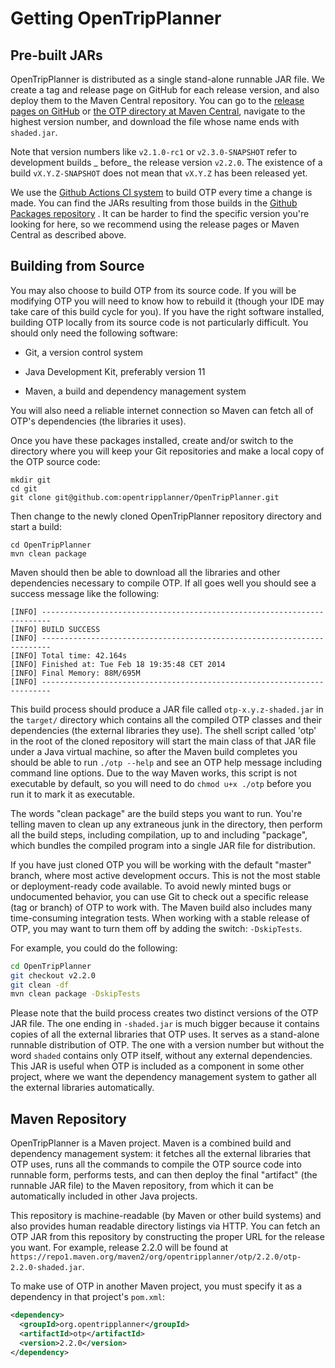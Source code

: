 # Getting OpenTripPlanner

## Pre-built JARs

OpenTripPlanner is distributed as a single stand-alone runnable JAR file. We create a tag and
release page on GitHub for each release version, and also deploy them to the Maven Central
repository. You can go to
the [release pages on GitHub](https://github.com/opentripplanner/OpenTripPlanner/releases)
or [the OTP directory at Maven Central](https://repo1.maven.org/maven2/org/opentripplanner/otp/),
navigate to the highest version number, and download the file whose name ends with `shaded.jar`.

Note that version numbers like `v2.1.0-rc1` or `v2.3.0-SNAPSHOT` refer to development builds _
before_ the release version `v2.2.0`. The existence of a build `vX.Y.Z-SNAPSHOT` does not mean
that `vX.Y.Z` has been released yet.

We use the [Github Actions CI system](https://github.com/opentripplanner/OpenTripPlanner/actions) to
build OTP every time a change is made. You can find the JARs resulting from those builds in
the [Github Packages repository](https://github.com/opentripplanner/OpenTripPlanner/packages/562174)
. It can be harder to find the specific version you're looking for here, so we recommend using the
release pages or Maven Central as described above.

## Building from Source

You may also choose to build OTP from its source code. If you will be modifying OTP you will need to
know how to rebuild it (though your IDE may take care of this build cycle for you). If you have the
right software installed, building OTP locally from its source code is not particularly difficult.
You should only need the following software:

- Git, a version control system

- Java Development Kit, preferably version 11

- Maven, a build and dependency management system

You will also need a reliable internet connection so Maven can fetch all of OTP's dependencies (the
libraries it uses).

Once you have these packages installed, create and/or switch to the directory where you will keep
your Git repositories and make a local copy of the OTP source code:

```shell
mkdir git
cd git
git clone git@github.com:opentripplanner/OpenTripPlanner.git
```

Then change to the newly cloned OpenTripPlanner repository directory and start a build:

```shell
cd OpenTripPlanner
mvn clean package
```

Maven should then be able to download all the libraries and other dependencies necessary to compile
OTP. If all goes well you should see a success message like the following:

```
[INFO] ------------------------------------------------------------------------
[INFO] BUILD SUCCESS
[INFO] ------------------------------------------------------------------------
[INFO] Total time: 42.164s
[INFO] Finished at: Tue Feb 18 19:35:48 CET 2014
[INFO] Final Memory: 88M/695M
[INFO] ------------------------------------------------------------------------
```

This build process should produce a JAR file called `otp-x.y.z-shaded.jar` in the `target/`
directory which contains all the compiled OTP classes and their dependencies (the external libraries
they use). The shell script called 'otp' in the root of the cloned repository will start the main
class of that JAR file under a Java virtual machine, so after the Maven build completes you should
be able to run `./otp --help` and see an OTP help message including command line options. Due to the
way Maven works, this script is not executable by default, so you will need to do `chmod u+x ./otp`
before you run it to mark it as executable.

The words "clean package" are the build steps you want to run. You're telling maven to clean up any
extraneous junk in the directory, then perform all the build steps, including compilation, up to and
including "package", which bundles the compiled program into a single JAR file for distribution.

If you have just cloned OTP you will be working with the default "master" branch, where most active
development occurs. This is not the most stable or deployment-ready code available. To avoid newly
minted bugs or undocumented behavior, you can use Git to check out a specific release (tag or
branch) of OTP to work with. The Maven build also includes many time-consuming integration tests.
When working with a stable release of OTP, you may want to turn them off by adding the
switch: `-DskipTests`.

For example, you could do the following:

```bash
cd OpenTripPlanner
git checkout v2.2.0
git clean -df
mvn clean package -DskipTests
```

Please note that the build process creates two distinct versions of the OTP JAR file. The one ending
in `-shaded.jar`
is much bigger because it contains copies of all the external libraries that OTP uses. It serves as
a stand-alone runnable distribution of OTP. The one with a version number but without the
word `shaded`
contains only OTP itself, without any external dependencies. This JAR is useful when OTP is included
as a component in some other project, where we want the dependency management system to gather all
the external libraries automatically.

## Maven Repository

OpenTripPlanner is a Maven project. Maven is a combined build and dependency management system: it
fetches all the external libraries that OTP uses, runs all the commands to compile the OTP source
code into runnable form, performs tests, and can then deploy the final "artifact" (the runnable JAR
file) to the Maven repository, from which it can be automatically included in other Java projects.

This repository is machine-readable (by Maven or other build systems) and also provides human
readable directory listings via HTTP. You can fetch an OTP JAR from this repository by constructing
the proper URL for the release you want. For example, release 2.2.0 will be found
at `https://repo1.maven.org/maven2/org/opentripplanner/otp/2.2.0/otp-2.2.0-shaded.jar`.

To make use of OTP in another Maven project, you must specify it as a dependency in that
project's `pom.xml`:

```XML
<dependency>
  <groupId>org.opentripplanner</groupId>
  <artifactId>otp</artifactId>
  <version>2.2.0</version>
</dependency>
```
